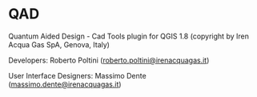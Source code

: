 QAD
===

Quantum Aided Design - Cad Tools plugin for QGIS 1.8 (copyright by Iren Acqua Gas SpA, Genova, Italy)

Developers:
Roberto Poltini (roberto.poltini@irenacquagas.it)

User Interface Designers:
Massimo Dente (massimo.dente@irenacquagas.it)
